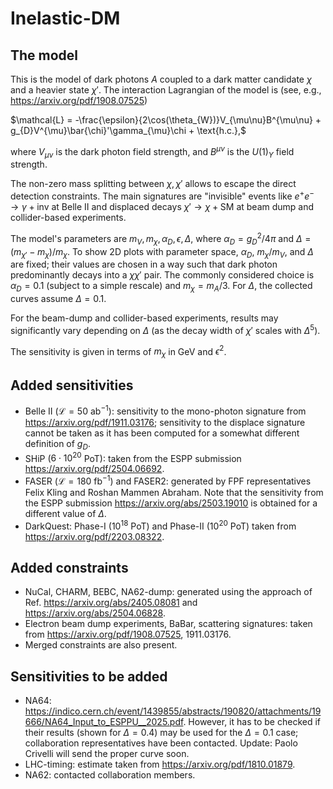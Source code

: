# Inelastic-DM

## The model

This is the model of dark photons $A$ coupled to a dark matter candidate $\chi$ and a heavier state $\chi'$. The interaction Lagrangian of the model is (see, e.g., https://arxiv.org/pdf/1908.07525)

$`\mathcal{L} = -\frac{\epsilon}{2\cos(\theta_{W})}V_{\mu\nu}B^{\mu\nu} + g_{D}V^{\mu}\bar{\chi}'\gamma_{\mu}\chi + \text{h.c.},`$

where $`V_{\mu\nu}`$ is the dark photon field strength, and $`B^{\mu\nu}`$ is the $`U(1)_{Y}`$ field strength.

The non-zero mass splitting between $`\chi,\chi'`$ allows to escape the direct detection constraints. The main signatures are "invisible" events like $`e^{+}e^{-}\to \gamma+\text{inv}`$ at Belle II and displaced decays $`\chi' \to \chi + \text{SM}`$ at beam dump and collider-based experiments.

The model's parameters are $`m_{V},m_{\chi}, \alpha_{D}, \epsilon, \Delta`$, where $`\alpha_{D} = g_{D}^{2}/4\pi`$ and $`\Delta = (m_{\chi'}-m_{\chi})/m_{\chi}`$. To show 2D plots with parameter space, $`\alpha_{D}`$, $`m_{\chi}/m_{V}`$, and $`\Delta`$ are fixed; their values are chosen in a way such that dark photon predominantly decays into a $`\chi\chi'`$ pair. The commonly considered choice is $`\alpha_{D} = 0.1`$ (subject to a simple rescale) and $`m_{\chi} = m_{A}/3`$. For $`\Delta`$, the collected curves assume $`\Delta = 0.1`$. 

For the beam-dump and collider-based experiments, results may significantly vary depending on $`\Delta`$ (as the decay width of $`\chi'`$ scales with $`\Delta^{5}`$). 

The sensitivity is given in terms of $`m_{\chi}`$ in GeV and $`\epsilon^{2}`$.
 
 
## Added sensitivities

- Belle II ($`\mathcal{L} = 50\text{ ab}^{-1}`$): sensitivity to the mono-photon signature from  https://arxiv.org/pdf/1911.03176; sensitivity to the displace signature cannot be taken as it has been computed for a somewhat different definition of $g_{D}$.
- SHiP ($`6\cdot 10^{20}`$ PoT): taken from the ESPP submission https://arxiv.org/pdf/2504.06692.
- FASER ($`\mathcal{L} = 180 \text{ fb}^{-1}`$) and FASER2: generated by FPF representatives Felix Kling and Roshan Mammen Abraham. Note that the sensitivity from the ESPP submission https://arxiv.org/abs/2503.19010 is obtained for a different value of $`\Delta`$.
- DarkQuest: Phase-I ($`10^18`$ PoT) and Phase-II ($`10^20`$ PoT) taken from https://arxiv.org/pdf/2203.08322.

## Added constraints

- NuCal, CHARM, BEBC, NA62-dump: generated using the approach of Ref. https://arxiv.org/abs/2405.08081 and https://arxiv.org/abs/2504.06828.
- Electron beam dump experiments, BaBar, scattering signatures: taken from https://arxiv.org/pdf/1908.07525, 1911.03176.
- Merged constraints are also present.
 
## Sensitivities to be added

- NA64: https://indico.cern.ch/event/1439855/abstracts/190820/attachments/19666/NA64_Input_to_ESPPU__2025.pdf. However, it has to be checked if their results (shown for $`\Delta = 0.4`$) may be used for the $\Delta = 0.1$ case; collaboration representatives have been contacted. Update: Paolo Crivelli will send the proper curve soon.
- LHC-timing: estimate taken from https://arxiv.org/pdf/1810.01879.
- NA62: contacted collaboration members.
